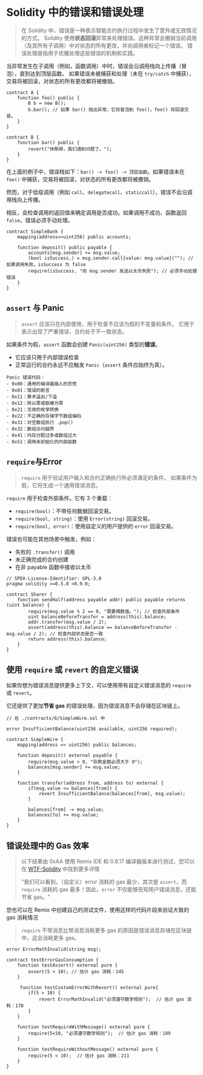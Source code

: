 # Solidity 中的错误和错误处理

> 在 Solidity 中，错误是一种表示智能合约执行过程中发生了意外或无效情况的方式。
> Solidity 使用**状态回滚**异常来处理错误。这种异常会撤销当前调用（及其所有子调用）中对状态的所有更改，并向调用者标记一个错误。
> 错误处理是指用于优雅处理这些错误的机制和实践。

当异常发生在子调用（例如，函数调用）中时，错误会沿调用栈向上传播（冒泡），直到达到顶层函数。
如果错误未被捕获和处理（未在 `try/catch` 中捕获），交易将被回滚，对状态的所有更改都将被撤销。

```solidity
contract A {
    function foo() public {
        B b = new B();
        b.bar(); // 如果 bar() 抛出异常，它将冒泡到 foo()，foo() 将回滚交易。
    }   
}

contract B {
    function bar() public {
        revert("休斯顿，我们遇到问题了。");
    }
}
```

在上面的例子中，错误栈如下：`bar() -> foo() -> 顶层函数`。如果错误未在 `foo()` 中捕获，交易将被回滚，对状态的所有更改都将被撤销。

然而，对于低级调用（例如 `call`、`delegatecall`、`staticcall`），错误不会沿调用栈向上传播。

相反，会检查调用的返回值来确定调用是否成功。如果调用不成功，函数返回 `false`，错误必须手动处理。

```solidity
contract SimpleBank {
    mapping(address=>uint256) public accounts;
    
    function deposit() public payable {
        accounts[msg.sender] += msg.value;
        (bool isSuccess,) = msg.sender.call{value: msg.value}(""); // 如果调用失败，isSuccess 为 false
        require(isSuccess, "向 msg.sender 发送以太币失败"); // 必须手动处理错误
    }
}
```

## `assert` 与 **Panic**
> `assert` 应该只在内部使用，用于检查不应该为假的不变量和条件。
> 它用于表示出现了严重错误，合约处于不一致状态。

如果条件为假，`assert` 函数会创建 `Panic(uint256)` 类型的**错误**。

* 它应该只用于内部错误检查
* 正常运行的合约永远不应触发 `Panic`（`assert` 条件应始终为真）。

```
Panic 错误代码：
- 0x00：通用的编译器插入的恐慌
- 0x01：错误的断言
- 0x11：算术溢出/下溢
- 0x12：除以零或取模为零
- 0x21：无效的枚举转换
- 0x22：不正确的存储字节数组编码
- 0x31：对空数组执行 .pop()
- 0x32：数组访问越界
- 0x41：内存分配过多或数组过大
- 0x51：调用未初始化的内部函数
```

## `require`与**Error**
> `require` 用于验证用户输入和合约正确执行所必须满足的条件。
> 如果条件为假，它将生成一个通用错误消息。

`require` 用于检查外部条件。它有 3 个重载：
* `require(bool)`：不带任何数据回滚交易。
* `require(bool, string)`：使用 `Error(string)` 回滚交易。
* `require(bool, error)`：使用自定义的用户提供的 `error` 回滚交易。

错误也可能在其他场景中触发，例如：

* 失败的 `.transfer()` 调用
* 未正确完成的合约创建
* 在非 payable 函数中接收以太币

```solidity
// SPDX-License-Identifier: GPL-3.0
pragma solidity >=0.5.0 <0.9.0;

contract Sharer {
    function sendHalf(address payable addr) public payable returns (uint balance) {
        require(msg.value % 2 == 0, "需要偶数值。"); // 检查外部条件 
        uint balanceBeforeTransfer = address(this).balance;
        addr.transfer(msg.value / 2);
        assert(address(this).balance == balanceBeforeTransfer - msg.value / 2); // 检查内部状态是否一致
        return address(this).balance; 
    }
}
```

## 使用 `require` 或 `revert` 的**自定义错误**
如果你想为错误消息提供更多上下文，可以使用带有自定义错误消息的 `require` 或 `revert`。

它还提供了更加**节省 gas** 的错误处理，因为错误消息不会存储在区块链上。

```solidity
// 在 ./contracts/6/SimpleWire.sol 中

error InsufficientBalance(uint256 available, uint256 required);

contract SimpleWire {
    mapping(address => uint256) public balances;
    
    function deposit() external payable {
        require(msg.value > 0, "存款金额必须大于 0");
        balances[msg.sender] += msg.value;
    }
    
    function transfer(address from, address to) external {
        if(msg.value <= balances[from]) {
            revert InsufficientBalance(balances[from], msg.value);
        }
        
        balances[from] -= msg.value;
        balances[to] += msg.value;
    }
}
```

## 错误处理中的 Gas 效率
> 以下结果由 0xAA 使用 Remix IDE 和 0.8.17 编译器版本进行测试，您可以在 [WTF-Solidity](https://github.com/AmazingAng/WTF-Solidity/tree/main/15_Errors) 中找到更多详情
> 
> "我们可以看到，（自定义）error 消耗的 gas 最少，其次是 `assert`，而 `require` 消耗的 gas 最多！因此，`error` 不仅能够告知用户错误消息，还能节省 gas。"

您也可以在 Remix 中创建自己的测试文件，使用这样的代码片段来验证大致的 gas 消耗情况

> `require` 不带消息比带消息消耗更多 gas 的原因是错误消息存储在区块链中，这会消耗更多 gas。

```solidity
error ErrorMathInvalid(string msg);

contract testErrorGasConsumption {
    function testAssert() external pure { 
        assert(5 < 10); // 估计 gas 消耗：145
    }

     function testCustomErrorWithRevert() external pure{
        if(5 > 10) {
            revert ErrorMathInvalid("必须遵守数学规则");  // 估计 gas 消耗：170
        }
    }

    function testRequireWithMessage() external pure {
        require(5<10, "必须遵守数学规则");  // 估计 gas 消耗：189
    }

    function testRequireWithoutMessage() external pure {
        require(5 < 10);  // 估计 gas 消耗：211 
    }
}
```
